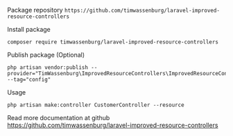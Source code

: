 Package repository `https://github.com/timwassenburg/laravel-improved-resource-controllers`

Install package

    composer require timwassenburg/laravel-improved-resource-controllers

Publish package (Optional)

    php artisan vendor:publish --provider="TimWassenburg\ImprovedResourceControllers\ImprovedResourceControllersServiceProvider" --tag="config"

Usage

    php artisan make:controller CustomerController --resource

Read more documentation at github https://github.com/timwassenburg/laravel-improved-resource-controllers
